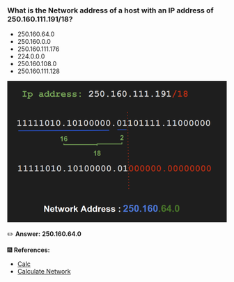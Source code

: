 ### What is the Network address of a host with an IP address of 250.160.111.191/18?

- 250.160.64.0
- 250.160.0.0
- 250.160.111.176
- 224.0.0.0
- 250.160.108.0
- 250.160.111.128

![alt text](network_address.png)


:pencil2: **Answer:**
**250.160.64.0**

:fireworks: **References:**

- [Calc](http://www.aboutmyip.com/AboutMyXApp/SubnetCalculator.jsp?ipAddress=120.2.67.128&cidr=15)
- [Calculate Network](https://www.youtube.com/watch?time_continue=72&v=hb2yTNT2rBU&feature=emb_logo)
